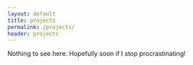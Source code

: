 ```yaml
---
layout: default
title: projects
permalink: /projects/
header: projects
---
```


Nothing to see here. Hopefully soon if I stop procrastinating!

